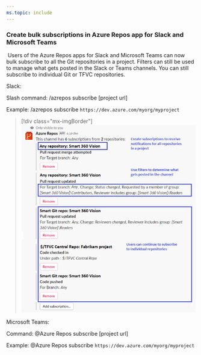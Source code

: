 ```yaml
---
ms.topic: include
---
```


### Create bulk subscriptions in Azure Repos app for Slack and Microsoft Teams 
​
Users of the Azure Repos apps for Slack and Microsoft Teams can now bulk subscribe to all the Git repositories in a project. Filters can still be used to manage what gets posted in the Slack or Teams channels. You can still subscribe to individual Git or TFVC repositories.

Slack:

Slash command: /azrepos subscribe [project url] ​

Example: /azrepos subscribe `https://dev.azure.com/myorg/myproject`​

> [!div class="mx-imgBorder"]
> ![Create bulk subscriptions in Azure Repos app for Slack and Microsoft Teams.](../../media/161_04.png)

Microsoft Teams:

Command: @Azure Repos subscribe [project url] ​

Example: @Azure Repos subscribe `https://dev.azure.com/myorg/myproject​`